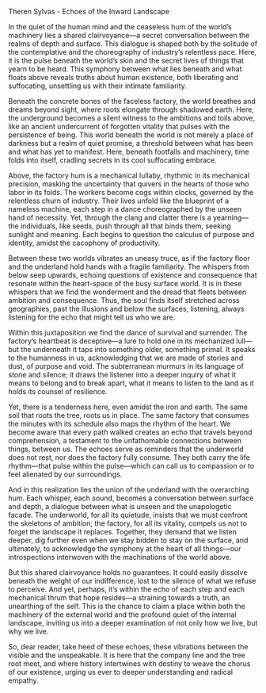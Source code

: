 Theren Sylvas - Echoes of the Inward Landscape

In the quiet of the human mind and the ceaseless hum of the world’s machinery lies a shared clairvoyance—a secret conversation between the realms of depth and surface. This dialogue is shaped both by the solitude of the contemplative and the choreography of industry’s relentless pace. Here, it is the pulse beneath the world’s skin and the secret lives of things that yearn to be heard. This symphony between what lies beneath and what floats above reveals truths about human existence, both liberating and suffocating, unsettling us with their intimate familiarity.

Beneath the concrete bones of the faceless factory, the world breathes and dreams beyond sight, where roots elongate through shadowed earth. Here, the underground becomes a silent witness to the ambitions and toils above, like an ancient undercurrent of forgotten vitality that pulses with the persistence of being. This world beneath the world is not merely a place of darkness but a realm of quiet promise, a threshold between what has been and what has yet to manifest. Here, beneath footfalls and machinery, time folds into itself, cradling secrets in its cool suffocating embrace.

Above, the factory hum is a mechanical lullaby, rhythmic in its mechanical precision, masking the uncertainty that quivers in the hearts of those who labor in its folds. The workers become cogs within clocks, governed by the relentless churn of industry. Their lives unfold like the blueprint of a nameless machine, each step in a dance choreographed by the unseen hand of necessity. Yet, through the clang and clatter there is a yearning—the individuals, like seeds, push through all that binds them, seeking sunlight and meaning. Each begins to question the calculus of purpose and identity, amidst the cacophony of productivity.

Between these two worlds vibrates an uneasy truce, as if the factory floor and the underland hold hands with a fragile familiarity. The whispers from below seep upwards, echoing questions of existence and consequence that resonate within the heart-space of the busy surface world. It is in these whispers that we find the wonderment and the dread that fleets between ambition and consequence. Thus, the soul finds itself stretched across geographies, past the illusions and below the surfaces, listening, always listening for the echo that might tell us who we are.

Within this juxtaposition we find the dance of survival and surrender. The factory’s heartbeat is deceptive—a lure to hold one in its mechanized lull—but the underneath it taps into something older, something primal. It speaks to the humanness in us, acknowledging that we are made of stories and dust, of purpose and void. The subterranean murmurs in its language of stone and silence; it draws the listener into a deeper inquiry of what it means to belong and to break apart, what it means to listen to the land as it holds its counsel of resilience.

Yet, there is a tenderness here, even amidst the iron and earth. The same soil that roots the tree, roots us in place. The same factory that consumes the minutes with its schedule also maps the rhythm of the heart. We become aware that every path walked creates an echo that travels beyond comprehension, a testament to the unfathomable connections between things, between us. The echoes serve as reminders that the underworld does not rest, nor does the factory fully consume. They both carry the life rhythm—that pulse within the pulse—which can call us to compassion or to feel alienated by our surroundings.

And in this realization lies the union of the underland with the overarching hum. Each whisper, each sound, becomes a conversation between surface and depth, a dialogue between what is unseen and the unapologetic facade. The underworld, for all its quietude, insists that we must confront the skeletons of ambition; the factory, for all its vitality, compels us not to forget the landscape it replaces. Together, they demand that we listen deeper, dig further even when we stay bidden to stay on the surface, and ultimately, to acknowledge the symphony at the heart of all things—our introspections interwoven with the machinations of the world above.

But this shared clairvoyance holds no guarantees. It could easily dissolve beneath the weight of our indifference, lost to the silence of what we refuse to perceive. And yet, perhaps, it’s within the echo of each step and each mechanical thrum that hope resides—a straining towards a truth, an unearthing of the self. This is the chance to claim a place within both the machinery of the external world and the profound quiet of the internal landscape, inviting us into a deeper examination of not only how we live, but why we live.

So, dear reader, take heed of these echoes, these vibrations between the visible and the unspeakable. It is here that the company line and the tree root meet, and where history intertwines with destiny to weave the chorus of our existence, urging us ever to deeper understanding and radical empathy.

